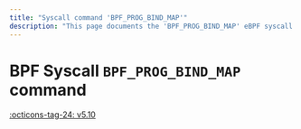 ```yaml
---
title: "Syscall command 'BPF_PROG_BIND_MAP'"
description: "This page documents the 'BPF_PROG_BIND_MAP' eBPF syscall command, including its defintion, usage, program types that can use it, and examples."
---
```

# BPF Syscall `BPF_PROG_BIND_MAP` command

<!-- [FEATURE_TAG](BPF_PROG_BIND_MAP) -->
[:octicons-tag-24: v5.10](https://github.com/torvalds/linux/commit/ef15314aa5de955c6afd87d512e8b00f5ac08d06)
<!-- [/FEATURE_TAG] -->

<!-- TODO -->
